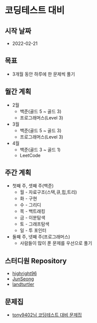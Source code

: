 # 코딩테스트 대비

## 시작 날짜
* 2022-02-21

## 목표
* 3개월 동안 하루에 한 문제씩 풀기

## 월간 계획
* 2월
  * 백준(골드 5 ~ 골드 3) 
  * 프로그래머스(Level 3)
* 3월
  * 백준(골드 5 ~ 골드 3)
  * 프로그래머스(Level 3)
* 4월
  * 백준(골드 3 ~ 골드 1)
  * LeetCode 

## 주간 계획
* 첫째 주, 셋째 주(백준)
  * 월 - 자료구조(스택,큐,힙,트리)
  * 화 - 구현
  * 수 - 그리디
  * 목 - 백트래킹
  * 금 - 이분탐색
  * 토 - 그래프탐색
  * 일 - 투 포인터
* 둘째 주, 넷째 주(프로그래머스)
  * 사람들이 많이 푼 문제를 우선으로 풀기

## 스터디원 Repository
* [highright96](https://github.com/highright96/algorithm)
* [JunSeong](https://github.com/kjs3829/Algorithm_study)
* [landturtler](https://github.com/landturtler/2020_Algorithm)

## 문제집
* [tony9402님 코딩테스트 대비 문제집](https://github.com/tony9402/baekjoon)
